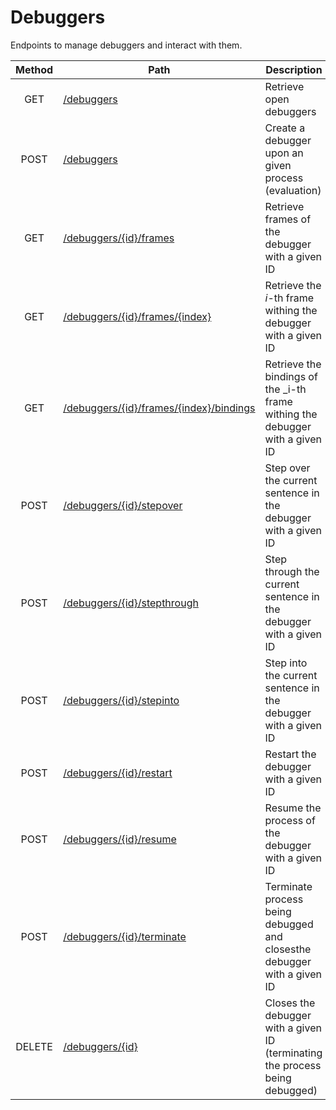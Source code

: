 # Debuggers

Endpoints to manage debuggers and interact with them.

| Method | Path                                                                       | Description                                                                    | Parameters | Payload      |
| :----: | -------------------------------------------------------------------------- | ------------------------------------------------------------------------------ | :--------: | ------------ |
|  GET   | [/debuggers](get.md)                                                       | Retrieve open debuggers                                                        |     -      | -            |
|  POST  | [/debuggers](post.md)                                                      | Create a debugger upon an given process (evaluation)                           |     -      | `evaluation` |
|  GET   | [/debuggers/{id}/frames](id/frames/get.md)                                 | Retrieve frames of the debugger with a given ID                                |     -      | -            |
|  GET   | [/debuggers/{id}/frames/{index}](id/frames/index/get.md)                   | Retrieve the _i_-th frame withing the debugger with a given ID                 |     -      | -            |
|  GET   | [/debuggers/{id}/frames/{index}/bindings](id/frames/index/bindings/get.md) | Retrieve the bindings of the \_i-th frame withing the debugger with a given ID |     -      | -            |
|  POST  | [/debuggers/{id}/stepover](id/stepover/post.md)                            | Step over the current sentence in the debugger with a given ID                 |     -      | -            |
|  POST  | [/debuggers/{id}/stepthrough](id/stepthrough/post.md)                      | Step through the current sentence in the debugger with a given ID              |     -      | -            |
|  POST  | [/debuggers/{id}/stepinto](id/stepinto/post.md)                            | Step into the current sentence in the debugger with a given ID                 |     -      | -            |
|  POST  | [/debuggers/{id}/restart](id/restart/post.md)                              | Restart the debugger with a given ID                                           |     -      | -            |
|  POST  | [/debuggers/{id}/resume](id/resume/post.md)                                | Resume the process of the debugger with a given ID                             |     -      | -            |
|  POST  | [/debuggers/{id}/terminate](id/terminate/post.md)                          | Terminate process being debugged and closesthe debugger with a given ID        |     -      | -            |
| DELETE | [/debuggers/{id}](id/delete.md)                                            | Closes the debugger with a given ID (terminating the process being debugged)   |     -      | -            |
